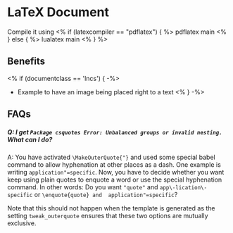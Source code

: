 # LaTeX Document

Compile it using
<% if (latexcompiler == "pdflatex")  { %>
    pdflatex main
<%
} else {
%>
    lualatex main
<%
}
%>
## Benefits

<% if (documentclass == 'lncs') { -%>
- Example to have an image being placed right to a text
<% } -%>

## FAQs

##### Q: I get `Package csquotes Error: Unbalanced groups or invalid nesting.` What can I do?

A: You have activated `\MakeOuterQuote{"}` and used some special babel command to allow hyphenation at other places as a dash. One example is writing `application"=specific`.
Now, you have to decide whether you want keep using plain quotes to enquote a word or use the special hyphenation command.
In other words: Do you want `"quote"` and `app\-lication\-specific` or `\enquote{quote} and  application"=specific`?

Note that this should not happen when the template is generated as the setting `tweak_outerquote` ensures that these two options are mutually exclusive.

<!-- disable markdown-lint rules contradicting our writing of FAQs -->
<!-- markdownlint-disable-file MD001 MD013 MD026 -->
